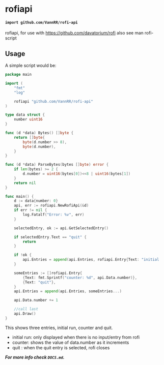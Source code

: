 # rofiapi

#### `import github.com/VannRR/rofi-api`

rofiapi, for use with https://github.com/davatorium/rofi also see man rofi-script

## Usage

A simple script would be:
```go
package main

import (
	"fmt"
	"log"

	rofiapi "github.com/VannRR/rofi-api"
)

type data struct {
	number uint16
}

func (d *data) Bytes() []byte {
	return []byte{
		byte(d.number >> 8),
		byte(d.number),
	}
}

func (d *data) ParseBytes(bytes []byte) error {
	if len(bytes) >= 2 {
		d.number = uint16(bytes[0])<<8 | uint16(bytes[1])
	}
	return nil
}

func main() {
	d := data{number: 0}
	api, err := rofiapi.NewRofiApi(&d)
	if err != nil {
		log.Fatalf("Error: %v", err)
	}

	selectedEntry, ok := api.GetSelectedEntry()

	if selectedEntry.Text == "quit" {
		return
	}

	if !ok {
		api.Entries = append(api.Entries, rofiapi.Entry{Text: "initial run"})
	}

	someEntries := []rofiapi.Entry{
		{Text: fmt.Sprintf("counter: %d", api.Data.number)},
		{Text: "quit"},
	}
	api.Entries = append(api.Entries, someEntries...)

	api.Data.number += 1

	//call last
	api.Draw()
}
```
This shows three entries, initial run, counter and quit.
- initial run: only displayed when there is no input/entry from rofi
- counter: shows the value of data.number as it increments
- quit : when the quit entry is selected, rofi closes

***For more info check `DOCS.md`.***
